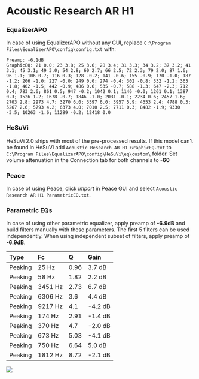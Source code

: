 # Acoustic Research AR H1

### EqualizerAPO
In case of using EqualizerAPO without any GUI, replace `C:\Program Files\EqualizerAPO\config\config.txt`
with:
```
Preamp: -6.1dB
GraphicEQ: 21 0.0; 23 3.8; 25 3.6; 28 3.4; 31 3.3; 34 3.2; 37 3.2; 41 3.1; 45 3.1; 49 3.0; 54 2.8; 60 2.7; 66 2.5; 72 2.3; 79 2.0; 87 1.6; 96 1.1; 106 0.7; 116 0.3; 128 -0.2; 141 -0.6; 155 -0.9; 170 -1.0; 187 -1.2; 206 -1.0; 227 -0.0; 249 0.0; 274 -0.4; 302 -0.8; 332 -1.2; 365 -1.8; 402 -1.5; 442 -0.9; 486 0.6; 535 -0.7; 588 -1.3; 647 -2.3; 712 0.4; 783 2.6; 861 0.5; 947 -0.2; 1042 0.1; 1146 -0.0; 1261 0.1; 1387 0.3; 1526 1.2; 1678 -0.7; 1846 -1.0; 2031 -0.1; 2234 0.6; 2457 1.6; 2703 2.8; 2973 4.7; 3270 6.0; 3597 6.0; 3957 5.9; 4353 2.4; 4788 0.3; 5267 2.6; 5793 4.2; 6373 4.0; 7010 2.5; 7711 0.3; 8482 -1.9; 9330 -3.5; 10263 -1.6; 11289 -0.2; 12418 0.0
```

### HeSuVi
HeSuVi 2.0 ships with most of the pre-processed results. If this model can't be found in HeSuVi add
`Acoustic Research AR H1 GraphicEQ.txt` to `C:\Program Files\EqualizerAPO\config\HeSuVi\eq\custom\` folder.
Set volume attenuation in the Connection tab for both channels to **-60**

### Peace
In case of using Peace, click *Import* in Peace GUI and select `Acoustic Research AR H1 ParametricEQ.txt`.

### Parametric EQs
In case of using other parametric equalizer, apply preamp of **-6.9dB** and build filters manually
with these parameters. The first 5 filters can be used independently.
When using independent subset of filters, apply preamp of **-6.9dB**.

| Type    | Fc      |    Q | Gain    |
|:--------|:--------|:-----|:--------|
| Peaking | 25 Hz   | 0.96 | 3.7 dB  |
| Peaking | 58 Hz   | 1.82 | 2.2 dB  |
| Peaking | 3451 Hz | 2.73 | 6.7 dB  |
| Peaking | 6306 Hz | 3.6  | 4.4 dB  |
| Peaking | 9217 Hz | 4.1  | -4.2 dB |
| Peaking | 174 Hz  | 2.91 | -1.4 dB |
| Peaking | 370 Hz  | 4.7  | -2.0 dB |
| Peaking | 673 Hz  | 5.03 | -4.1 dB |
| Peaking | 750 Hz  | 6.64 | 5.0 dB  |
| Peaking | 1812 Hz | 8.72 | -2.1 dB |

![](https://raw.githubusercontent.com/jaakkopasanen/AutoEq/master/results/innerfidelity/sbaf-serious/Acoustic%20Research%20AR%20H1/Acoustic%20Research%20AR%20H1.png)